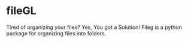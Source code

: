 # fileGL
Tired of organizing your files? Yes, You got a Solution! Fileg is a python package for organizing files into folders.
